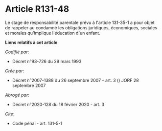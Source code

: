 # Article R131-48

Le stage de responsabilité parentale prévu à l'article 131-35-1 a pour objet de rappeler au condamné les obligations
juridiques, économiques, sociales et morales qu'implique l'éducation d'un enfant.

**Liens relatifs à cet article**

_Codifié par_:

  - Décret n°93-726 du 29 mars 1993

_Créé par_:

  - Décret n°2007-1388 du 26 septembre 2007 - art. 3 () JORF 28 septembre 2007

_Abrogé par_:

  - Décret n°2020-128 du 18 février 2020 - art. 3

_Cite_:

  - Code pénal - art. 131-5-1
